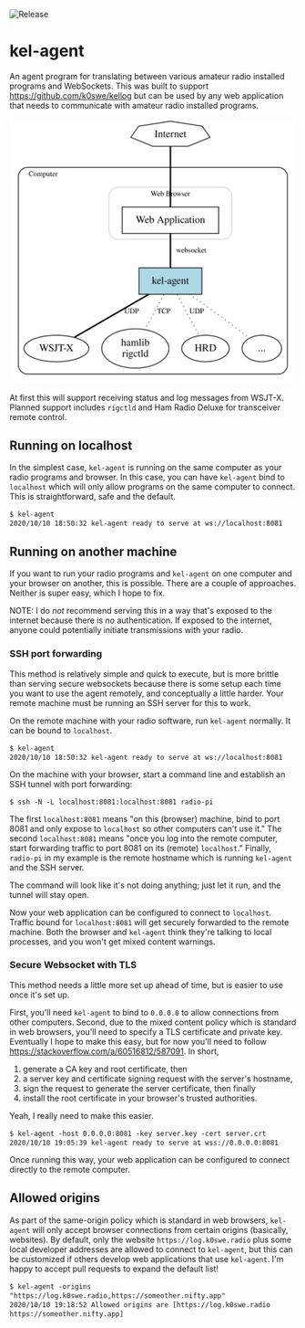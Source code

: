 ![Release](https://github.com/k0swe/kel-agent/workflows/Release/badge.svg)

# kel-agent

An agent program for translating between various amateur radio installed programs and WebSockets.
This was built to support https://github.com/k0swe/kellog but can be used by any web application
that needs to communicate with amateur radio installed programs.

![Architecture](architecture.svg)

At first this will support receiving status and log messages from WSJT-X. Planned support includes
`rigctld` and Ham Radio Deluxe for transceiver remote control.

## Running on localhost

In the simplest case, `kel-agent` is running on the same computer as your radio programs and
browser. In this case, you can have `kel-agent` bind to `localhost` which will only allow programs
on the same computer to connect. This is straightforward, safe and the default.

```
$ kel-agent
2020/10/10 18:50:32 kel-agent ready to serve at ws://localhost:8081
```

## Running on another machine

If you want to run your radio programs and `kel-agent` on one computer and your browser on another,
this is possible. There are a couple of approaches. Neither is super easy, which I hope to fix.

NOTE: I do *not* recommend serving this in a way that's exposed to the internet because there is
*no* authentication. If exposed to the internet, anyone could potentially initiate transmissions
with your radio.

### SSH port forwarding

This method is relatively simple and quick to execute, but is more brittle than serving secure
websockets because there is some setup each time you want to use the agent remotely, and
conceptually a little harder. Your remote machine must be running an SSH server for this to work.

On the remote machine with your radio software, run `kel-agent` normally. It can be bound to
`localhost`.

```
$ kel-agent
2020/10/10 18:50:32 kel-agent ready to serve at ws://localhost:8081
```

On the machine with your browser, start a command line and establish an SSH tunnel with port
forwarding:

```
$ ssh -N -L localhost:8081:localhost:8081 radio-pi
```

The first `localhost:8081` means "on this (browser) machine, bind to port 8081 and only expose to
`localhost` so other computers can't use it." The second `localhost:8081` means "once you log into 
the remote computer, start forwarding traffic to port 8081 on its (remote) `localhost`." Finally, 
`radio-pi` in my example is the remote hostname which is running `kel-agent` and the SSH server.

The command will look like it's not doing anything; just let it run, and the tunnel will stay open.

Now your web application can be configured to connect to `localhost`. Traffic bound for
`localhost:8081` will get securely forwarded to the remote machine. Both the browser and `kel-agent`
think they're talking to local processes, and you won't get mixed content warnings.

### Secure Websocket with TLS

This method needs a little more set up ahead of time, but is easier to use once it's set up.

First, you'll need `kel-agent` to bind to `0.0.0.0` to allow connections from other computers. 
Second, due to the mixed content policy which is standard in web browsers, you'll need to specify a
TLS certificate and private key. Eventually I hope to make this easy, but for now you'll need to
follow https://stackoverflow.com/a/60516812/587091. In short,

1. generate a CA key and root certificate, then
2. a server key and certificate signing request with the server's hostname,
3. sign the request to generate the server certificate, then finally
4. install the root certificate in your browser's trusted authorities.
 
Yeah, I really need to make this easier. 

```
$ kel-agent -host 0.0.0.0:8081 -key server.key -cert server.crt
2020/10/10 19:05:39 kel-agent ready to serve at wss://0.0.0.0:8081
```

Once running this way, your web application can be configured to connect directly to the remote
computer.

## Allowed origins

As part of the same-origin policy which is standard in web browsers, `kel-agent` will only accept
browser connections from certain origins (basically, websites). By default, only the website
`https://log.k0swe.radio` plus some local developer addresses are allowed to connect to `kel-agent`,
but this can be customized if others develop web applications that use `kel-agent`. I'm happy to 
accept pull requests to expand the default list!

```
$ kel-agent -origins "https://log.k0swe.radio,https://someother.nifty.app"
2020/10/10 19:18:52 Allowed origins are [https://log.k0swe.radio https://someother.nifty.app]
```
